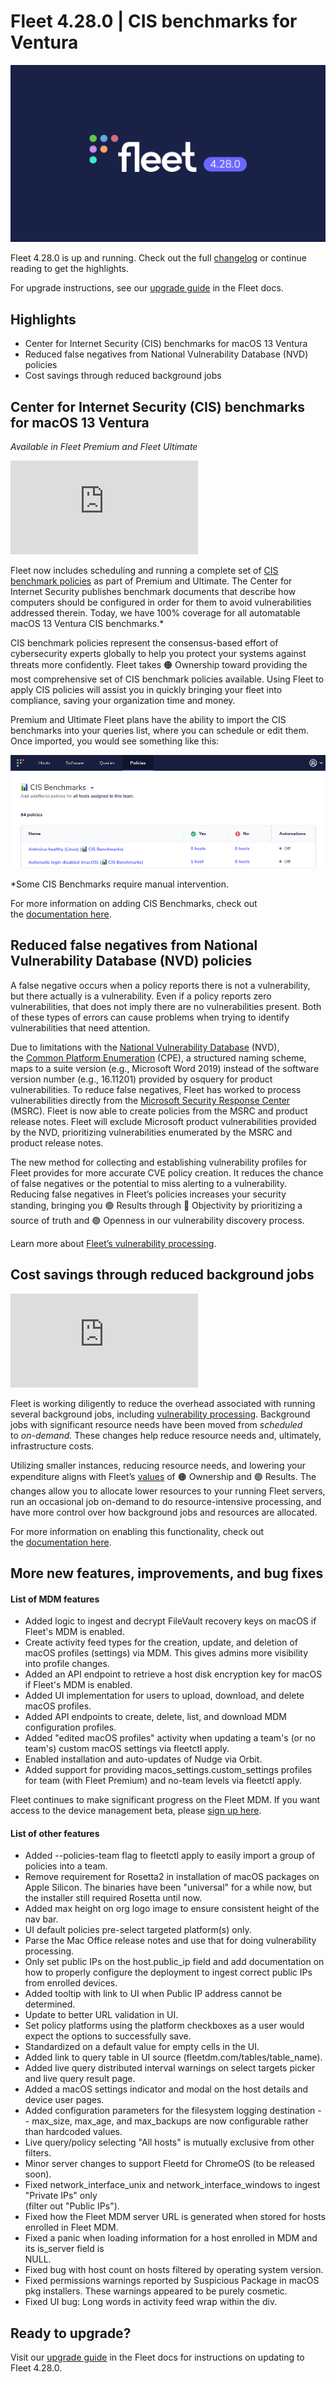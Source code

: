 # Fleet 4.28.0 | CIS benchmarks for Ventura

![Fleet 4.28.0](../website/assets/images/articles/fleet-4.28.0-800x450@2x.png)

Fleet 4.28.0 is up and running. Check out the full [changelog](https://github.com/fleetdm/fleet/releases/tag/fleet-v4.28.0) or continue reading to get the highlights.

For upgrade instructions, see our [upgrade guide](https://fleetdm.com/docs/deploying/upgrading-fleet) in the Fleet docs.

## Highlights

*   Center for Internet Security (CIS) benchmarks for macOS 13 Ventura
*   Reduced false negatives from National Vulnerability Database (NVD) policies
*   Cost savings through reduced background jobs

## Center for Internet Security (CIS) benchmarks for macOS 13 Ventura

_Available in Fleet Premium and Fleet Ultimate_

<div purpose="embedded-content">
    <iframe src="https://www.youtube.com/embed/_uExv-1v4jQ" title="YouTube video player" frameborder="0" allow="accelerometer; autoplay; clipboard-write; encrypted-media; gyroscope; picture-in-picture; web-share" allowfullscreen></iframe>
</div>

Fleet now includes scheduling and running a complete set of [CIS benchmark policies](https://fleetdm.com/docs/using-fleet/cis-benchmarks) as part of Premium and Ultimate. The Center for Internet Security publishes benchmark documents that describe how computers should be configured in order for them to avoid vulnerabilities addressed therein. Today, we have 100% coverage for all automatable macOS 13 Ventura CIS benchmarks.\*

CIS benchmark policies represent the consensus-based effort of cybersecurity experts globally to help you protect your systems against threats more confidently. Fleet takes 🟠 Ownership toward providing the most comprehensive set of CIS benchmark policies available. Using Fleet to apply CIS policies will assist you in quickly bringing your fleet into compliance, saving your organization time and money.

Premium and Ultimate Fleet plans have the ability to import the CIS benchmarks into your queries list, where you can schedule or edit them. Once imported, you would see something like this:

![CIS Benchmarks](../website/assets/images/articles/fleet-4.28.0-cis-benchmarks-497x179@2x.png)

\*Some CIS Benchmarks require manual intervention.

For more information on adding CIS Benchmarks, check out the [documentation here](https://fleetdm.com/docs/using-fleet/cis-benchmarks#how-to-add-cis-benchmarks).

## Reduced false negatives from National Vulnerability Database (NVD) policies

A false negative occurs when a policy reports there is not a vulnerability, but there actually is a vulnerability. Even if a policy reports zero vulnerabilities, that does not imply there are no vulnerabilities present. Both of these types of errors can cause problems when trying to identify vulnerabilities that need attention.

Due to limitations with the [National Vulnerability Database](https://nvd.nist.gov/) (NVD), the [Common Platform Enumeration](https://nvd.nist.gov/products/cpe) (CPE), a structured naming scheme, maps to a suite version (e.g., Microsoft Word 2019) instead of the software version number (e.g., 16.11201) provided by osquery for product vulnerabilities. To reduce false negatives, Fleet has worked to process vulnerabilities directly from the [Microsoft Security Response Center](https://www.microsoft.com/en-us/msrc/) (MSRC). Fleet is now able to create policies from the MSRC and product release notes. Fleet will exclude Microsoft product vulnerabilities provided by the NVD, prioritizing vulnerabilities enumerated by the MSRC and product release notes.

The new method for collecting and establishing vulnerability profiles for Fleet provides for more accurate CVE policy creation. It reduces the chance of false negatives or the potential to miss alerting to a vulnerability. Reducing false negatives in Fleet’s policies increases your security standing, bringing you 🟢 Results through 🔵 Objectivity by prioritizing a source of truth and 🟣 Openness in our vulnerability discovery process.

Learn more about [Fleet’s vulnerability processing](https://fleetdm.com/docs/using-fleet/vulnerability-processing).

## Cost savings through reduced background jobs

<div purpose="embedded-content">
    <iframe src="https://www.youtube.com/embed/7LfrZ7dqQxY" title="YouTube video player" frameborder="0" allow="accelerometer; autoplay; clipboard-write; encrypted-media; gyroscope; picture-in-picture; web-share" allowfullscreen></iframe>
</div>

Fleet is working diligently to reduce the overhead associated with running several background jobs, including [vulnerability processing](https://fleetdm.com/docs/using-fleet/vulnerability-processing). Background jobs with significant resource needs have been moved from _scheduled_ to _on-demand._ These changes help reduce resource needs and, ultimately, infrastructure costs. 

Utilizing smaller instances, reducing resource needs, and lowering your expenditure aligns with Fleet’s [values](https://fleetdm.com/handbook/company#values) of 🟠 Ownership and 🟢 Results. The changes allow you to allocate lower resources to your running Fleet servers, run an occasional job on-demand to do resource-intensive processing, and have more control over how background jobs and resources are allocated. 

For more information on enabling this functionality, check out the [documentation here](https://fleetdm.com/docs/using-fleet/vulnerability-processing#advanced-configuration).

## More new features, improvements, and bug fixes

#### List of MDM features

*   Added logic to ingest and decrypt FileVault recovery keys on macOS if Fleet's MDM is enabled.
*   Create activity feed types for the creation, update, and deletion of macOS profiles (settings) via MDM. This gives admins more visibility into profile changes.
*   Added an API endpoint to retrieve a host disk encryption key for macOS if Fleet's MDM is enabled.
*   Added UI implementation for users to upload, download, and delete macOS profiles.
*   Added API endpoints to create, delete, list, and download MDM configuration profiles.
*   Added "edited macOS profiles" activity when updating a team's (or no team's) custom macOS settings via fleetctl apply.
*   Enabled installation and auto-updates of Nudge via Orbit.
*   Added support for providing macos\_settings.custom\_settings profiles for team (with Fleet Premium) and no-team levels via fleetctl apply.

Fleet continues to make significant progress on the Fleet MDM. If you want access to the device management beta, please [sign up here](https://fleetdm.com/device-management).

#### List of other features

*   Added --policies-team flag to fleetctl apply to easily import a group of policies into a team.
*   Remove requirement for Rosetta2 in installation of macOS packages on Apple Silicon. The binaries have been "universal" for a while now, but the installer still required Rosetta until now.
*   Added max height on org logo image to ensure consistent height of the nav bar.
*   UI default policies pre-select targeted platform(s) only.
*   Parse the Mac Office release notes and use that for doing vulnerability processing.
*   Only set public IPs on the host.public\_ip field and add documentation on how to properly configure the deployment to ingest correct public IPs from enrolled devices.
*   Added tooltip with link to UI when Public IP address cannot be determined.
*   Update to better URL validation in UI.
*   Set policy platforms using the platform checkboxes as a user would expect the options to successfully save.
*   Standardized on a default value for empty cells in the UI.
*   Added link to query table in UI source (fleetdm.com/tables/table\_name).
*   Added live query distributed interval warnings on select targets picker and live query result page.
*   Added a macOS settings indicator and modal on the host details and device user pages.
*   Added configuration parameters for the filesystem logging destination -- max\_size, max\_age, and max\_backups are now configurable rather than hardcoded values.
*   Live query/policy selecting "All hosts" is mutually exclusive from other filters.
*   Minor server changes to support Fleetd for ChromeOS (to be released soon).
*   Fixed network\_interface\_unix and network\_interface\_windows to ingest "Private IPs" only  
    (filter out "Public IPs").
*   Fixed how the Fleet MDM server URL is generated when stored for hosts enrolled in Fleet MDM.
*   Fixed a panic when loading information for a host enrolled in MDM and its is\_server field is  
    NULL.
*   Fixed bug with host count on hosts filtered by operating system version.
*   Fixed permissions warnings reported by Suspicious Package in macOS pkg installers. These warnings appeared to be purely cosmetic.
*   Fixed UI bug: Long words in activity feed wrap within the div.

## Ready to upgrade?

Visit our [upgrade guide](https://fleetdm.com/docs/deploying/upgrading-fleet) in the Fleet docs for instructions on updating to Fleet 4.28.0.

<meta name="category" value="releases">
<meta name="authorFullName" value="JD Strong">
<meta name="authorGitHubUsername" value="spokanemac">
<meta name="publishedOn" value="2023-02-28">
<meta name="articleTitle" value="Fleet 4.28.0 | CIS benchmarks for Ventura">
<meta name="articleImageUrl" value="../website/assets/images/articles/fleet-4.28.0-800x450@2x.png">